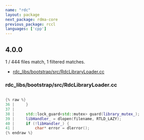 ```yaml
---
name: "rdc"
layout: package
next_package: rdma-core
previous_package: rccl
languages: ['cpp']
---
```

## 4.0.0
1 / 444 files match, 1 filtered matches.

 - [rdc_libs/bootstrap/src/RdcLibraryLoader.cc](#rdc_libsbootstrapsrcrdclibraryloadercc)

### rdc_libs/bootstrap/src/RdcLibraryLoader.cc

```cpp

{% raw %}
36 |     }
37 | 
38 |     std::lock_guard<std::mutex> guard(library_mutex_);
39 |     libHandler_ = dlopen(filename, RTLD_LAZY);
40 |     if (!libHandler_) {
41 |         char* error = dlerror();
{% endraw %}

```